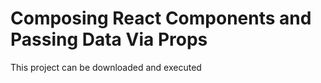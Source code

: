 # Composing React Components and Passing Data Via Props

This project can be downloaded and executed 
